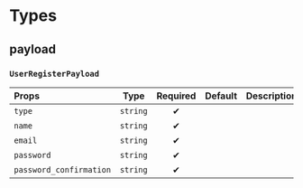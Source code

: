 # Types

## payload

### `UserRegisterPayload`

| Props                   |   Type   | Required | Default | Description |
| :---------------------- | :------: | :------: | :-----: | :---------- |
| `type`                  | `string` |    ✔    |         |             |
| `name`                  | `string` |    ✔    |         |             |
| `email`                 | `string` |    ✔    |         |             |
| `password`              | `string` |    ✔    |         |             |
| `password_confirmation` | `string` |    ✔    |         |             |
